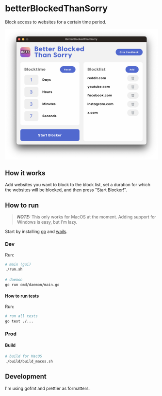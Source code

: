 # betterBlockedThanSorry

Block access to websites for a certain time period.

<!-- <p align="center">
  <img alt="Light" src="build/appicon.png" width="10%">
</p> -->

![A preview of the application](build/apppreview.png)

## How it works

Add websites you want to block to the block list, set a duration for which the websites will be blocked, and then press "Start Blocker!".

## How to run

> **_NOTE:_** This only works for MacOS at the moment. Adding support for Windows is easy, but I'm lazy.

Start by installing [go](https://go.dev/) and [wails](https://wails.io/).

### Dev

Run:

```sh
# main (gui)
./run.sh

# daemon
go run cmd/daemon/main.go
```

#### How to run tests

Run:

```sh
# run all tests
go test ./...
```

### Prod

#### Build

```sh
# build for MacOS
./build/build_macos.sh
```

## Development

I'm using gofmt and prettier as formatters.
